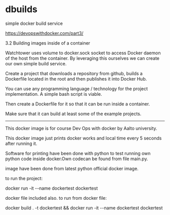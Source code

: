 # dbuilds

 simple docker build service

https://devopswithdocker.com/part3/

3.2 Building images inside of a container

Watchtower uses volume to docker.sock socket to access Docker daemon of the host from the container. By leveraging this ourselves we can create our own simple build service.

Create a project that downloads a repository from github, builds a Dockerfile located in the root and then publishes it into Docker Hub.

You can use any programming language / technology for the project implementation. A simple bash script is viable.

Then create a Dockerfile for it so that it can be run inside a container.

Make sure that it can build at least some of the example projects.

------------------------------------------------------------------------------------

This docker image is for course Dev Ops with docker by Aalto university.

This docker image just prints docker works and local time every 5 seconds after running it.

Software for printing have been done with python to test running own python code inside docker.Own codecan be found from file main.py.

image have been done from latest python official docker image. 

to run the project:

docker run -it --name dockertest dockertest

docker file included also. to run from docker file: 

docker build . -t dockertest && docker run -it --name dockertest dockertest
